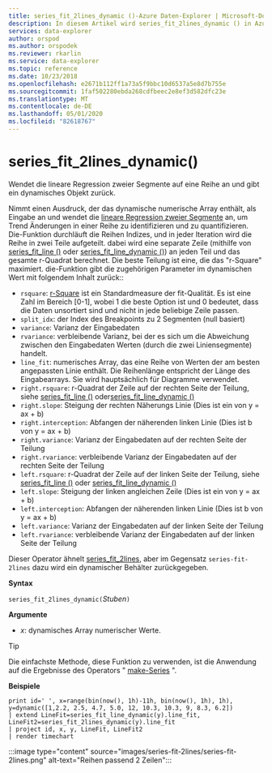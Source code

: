 ```yaml
---
title: series_fit_2lines_dynamic ()-Azure Daten-Explorer | Microsoft-Dokumentation
description: In diesem Artikel wird series_fit_2lines_dynamic () in Azure Daten-Explorer beschrieben.
services: data-explorer
author: orspod
ms.author: orspodek
ms.reviewer: rkarlin
ms.service: data-explorer
ms.topic: reference
ms.date: 10/23/2018
ms.openlocfilehash: e2671b112ff1a73a5f9bbc10d6537a5e8d7b755e
ms.sourcegitcommit: 1faf502280ebda268cdfbeec2e8ef3d582dfc23e
ms.translationtype: MT
ms.contentlocale: de-DE
ms.lasthandoff: 05/01/2020
ms.locfileid: "82618767"
---
```

# <a name="series_fit_2lines_dynamic"></a>series_fit_2lines_dynamic()

Wendet die lineare Regression zweier Segmente auf eine Reihe an und gibt ein dynamisches Objekt zurück.  

Nimmt einen Ausdruck, der das dynamische numerische Array enthält, als Eingabe an und wendet die [lineare Regression zweier Segmente](https://en.wikipedia.org/wiki/Segmented_regression) an, um Trend Änderungen in einer Reihe zu identifizieren und zu quantifizieren. Die-Funktion durchläuft die Reihen Indizes, und in jeder Iteration wird die Reihe in zwei Teile aufgeteilt. dabei wird eine separate Zeile (mithilfe von [series_fit_line ()](series-fit-linefunction.md) oder [series_fit_line_dynamic ()](series-fit-line-dynamicfunction.md)) an jeden Teil und das gesamte r-Quadrat berechnet. Die beste Teilung ist eine, die das "r-Square" maximiert. die-Funktion gibt die zugehörigen Parameter im dynamischen Wert mit folgendem Inhalt zurück::
* `rsquare`: [r-Square](https://en.wikipedia.org/wiki/Coefficient_of_determination) ist ein Standardmeasure der fit-Qualität. Es ist eine Zahl im Bereich [0-1], wobei 1 die beste Option ist und 0 bedeutet, dass die Daten unsortiert sind und nicht in jede beliebige Zeile passen.
* `split_idx`: der Index des Breakpoints zu 2 Segmenten (null basiert)
* `variance`: Varianz der Eingabedaten
* `rvariance`: verbleibende Varianz, bei der es sich um die Abweichung zwischen den Eingabedaten Werten (durch die zwei Liniensegmente) handelt.
* `line_fit`: numerisches Array, das eine Reihe von Werten der am besten angepassten Linie enthält. Die Reihenlänge entspricht der Länge des Eingabearrays. Sie wird hauptsächlich für Diagramme verwendet.
* `right.rsquare`: r-Quadrat der Zeile auf der rechten Seite der Teilung, siehe [series_fit_line ()](series-fit-linefunction.md) oder[series_fit_line_dynamic ()](series-fit-line-dynamicfunction.md)
* `right.slope`: Steigung der rechten Näherungs Linie (Dies ist ein von y = ax + b)
* `right.interception`: Abfangen der näherenden linken Linie (Dies ist b von y = ax + b)
* `right.variance`: Varianz der Eingabedaten auf der rechten Seite der Teilung
* `right.rvariance`: verbleibende Varianz der Eingabedaten auf der rechten Seite der Teilung
* `left.rsquare`: r-Quadrat der Zeile auf der linken Seite der Teilung, siehe [series_fit_line ()](series-fit-linefunction.md) oder [series_fit_line_dynamic ()](series-fit-line-dynamicfunction.md)
* `left.slope`: Steigung der linken angleichen Zeile (Dies ist ein von y = ax + b)
* `left.interception`: Abfangen der näherenden linken Linie (Dies ist b von y = ax + b)
* `left.variance`: Varianz der Eingabedaten auf der linken Seite der Teilung
* `left.rvariance`: verbleibende Varianz der Eingabedaten auf der linken Seite der Teilung

Dieser Operator ähnelt [series_fit_2lines](series-fit-2linesfunction.md), aber im Gegensatz `series-fit-2lines` dazu wird ein dynamischer Behälter zurückgegeben.

**Syntax**

`series_fit_2lines_dynamic(`*Stuben*`)`

**Argumente**

* *x*: dynamisches Array numerischer Werte.  

> [!TIP]
> Die einfachste Methode, diese Funktion zu verwenden, ist die Anwendung auf die Ergebnisse des Operators " [make-Series](make-seriesoperator.md) ".

**Beispiele**

```kusto
print id=' ', x=range(bin(now(), 1h)-11h, bin(now(), 1h), 1h), y=dynamic([1,2.2, 2.5, 4.7, 5.0, 12, 10.3, 10.3, 9, 8.3, 6.2])
| extend LineFit=series_fit_line_dynamic(y).line_fit, LineFit2=series_fit_2lines_dynamic(y).line_fit
| project id, x, y, LineFit, LineFit2
| render timechart
```

:::image type="content" source="images/series-fit-2lines/series-fit-2lines.png" alt-text="Reihen passend 2 Zeilen":::
